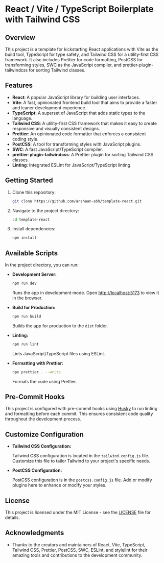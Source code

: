 # React / Vite / TypeScript Boilerplate with Tailwind CSS

## Overview

This project is a template for kickstarting React applications with Vite as the build tool, TypeScript for type safety, and Tailwind CSS for a utility-first CSS framework. It also includes Prettier for code formatting, PostCSS for transforming styles, SWC as the JavaScript compiler, and prettier-plugin-tailwindcss for sorting Tailwind classes.

## Features

- **React**: A popular JavaScript library for building user interfaces.
- **Vite**: A fast, opinionated frontend build tool that aims to provide a faster and leaner development experience.
- **TypeScript**: A superset of JavaScript that adds static types to the language.
- **Tailwind CSS**: A utility-first CSS framework that makes it easy to create responsive and visually consistent designs.
- **Prettier**: An opinionated code formatter that enforces a consistent coding style.
- **PostCSS**: A tool for transforming styles with JavaScript plugins.
- **SWC**: A fast JavaScript/TypeScript compiler.
- **prettier-plugin-tailwindcss**: A Prettier plugin for sorting Tailwind CSS classes.
- **Linting**: Integrated ESLint for JavaScript/TypeScript linting.

## Getting Started

1. Clone this repository:

   ```bash
   git clone https://github.com/arshaan-abh/template-react.git
   ```

2. Navigate to the project directory:

   ```bash
   cd template-react
   ```

3. Install dependencies:

   ```bash
   npm install
   ```

## Available Scripts

In the project directory, you can run:

- **Development Server:**

  ```bash
  npm run dev
  ```

  Runs the app in development mode. Open [http://localhost:5173](http://localhost:5173) to view it in the browser.

- **Build for Production:**

  ```bash
  npm run build
  ```

  Builds the app for production to the `dist` folder.

- **Linting:**

  ```bash
  npm run lint
  ```

  Lints JavaScript/TypeScript files using ESLint.

- **Formatting with Prettier:**

  ```bash
  npx prettier . --write
  ```

  Formats the code using Prettier.

## Pre-Commit Hooks

This project is configured with pre-commit hooks using [Husky](https://github.com/typicode/husky) to run linting and formatting before each commit. This ensures consistent code quality throughout the development process.

## Customize Configuration

- **Tailwind CSS Configuration:**

  Tailwind CSS configuration is located in the `tailwind.config.js` file. Customize this file to tailor Tailwind to your project's specific needs.

- **PostCSS Configuration:**

  PostCSS configuration is in the `postcss.config.js` file. Add or modify plugins here to enhance or modify your styles.

## License

This project is licensed under the MIT License - see the [LICENSE](LICENSE.txt) file for details.

## Acknowledgments

- Thanks to the creators and maintainers of React, Vite, TypeScript, Tailwind CSS, Prettier, PostCSS, SWC, ESLint, and stylelint for their amazing tools and contributions to the development community.
